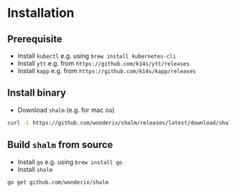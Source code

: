 # Installation

## Prerequisite

* Install `kubectl` e.g. using `brew install kubernetes-cli`
* Install `ytt` e.g. from `https://github.com/k14s/ytt/releases`
* Install `kapp` e.g. from `https://github.com/k14s/kapp/releases`

## Install binary

* Download `shalm` (e.g. for mac os)

```bash
curl -L https://github.com/wonderix/shalm/releases/latest/download/shalm-binary-darwin.tgz | tar xzvf -
```

## Build `shalm` from source

* Install `go` e.g. using `brew install go`
* Install `shalm`

```bash
go get github.com/wonderix/shalm
```
